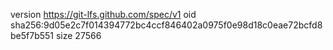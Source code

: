 version https://git-lfs.github.com/spec/v1
oid sha256:9d05e2c7f014394772bc4ccf846402a0975f0e98d18c0eae72bcfd8be5f7b551
size 27566

